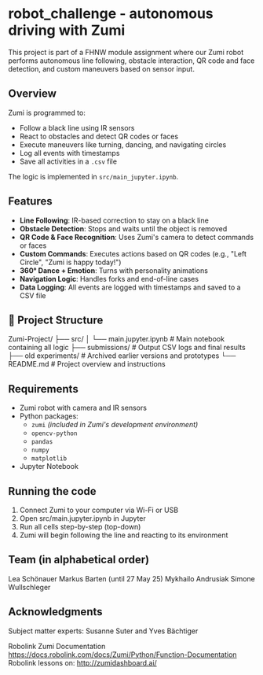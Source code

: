 # robot_challenge - autonomous driving with Zumi

This project is part of a FHNW module assignment where our Zumi robot performs autonomous line following, obstacle interaction, QR code and face detection, and custom maneuvers based on sensor input.

## Overview
Zumi is programmed to:
- Follow a black line using IR sensors
- React to obstacles and detect QR codes or faces
- Execute maneuvers like turning, dancing, and navigating circles
- Log all events with timestamps
- Save all activities in a `.csv` file

The logic is implemented in `src/main_jupyter.ipynb`.

## Features
- **Line Following**: IR-based correction to stay on a black line
- **Obstacle Detection**: Stops and waits until the object is removed
- **QR Code & Face Recognition**: Uses Zumi's camera to detect commands or faces
- **Custom Commands**: Executes actions based on QR codes (e.g., "Left Circle", "Zumi is happy today!")
- **360° Dance + Emotion**: Turns with personality animations
- **Navigation Logic**: Handles forks and end-of-line cases
- **Data Logging**: All events are logged with timestamps and saved to a CSV file

## 📁 Project Structure
Zumi-Project/
├── src/
│   └── main.jupyter.ipynb      # Main notebook containing all logic
├── submissions/                # Output CSV logs and final results
├── old experiments/            # Archived earlier versions and prototypes
└── README.md                   # Project overview and instructions

## Requirements
- Zumi robot with camera and IR sensors
- Python packages:
  - `zumi` *(included in Zumi's development environment)*
  - `opencv-python`
  - `pandas`
  - `numpy`
  - `matplotlib`
- Jupyter Notebook

## Running the code
1. Connect Zumi to your computer via Wi-Fi or USB
2. Open src/main.jupyter.ipynb in Jupyter
3. Run all cells step-by-step (top-down)
4. Zumi will begin following the line and reacting to its environment

## Team (in alphabetical order)
Lea Schönauer
Markus Barten (until 27 May 25)
Mykhailo Andrusiak
Simone Wullschleger

## Acknowledgments
Subject matter experts: Susanne Suter and Yves Bächtiger

Robolink Zumi Documentation
https://docs.robolink.com/docs/Zumi/Python/Function-Documentation
Robolink lessons on:
http://zumidashboard.ai/